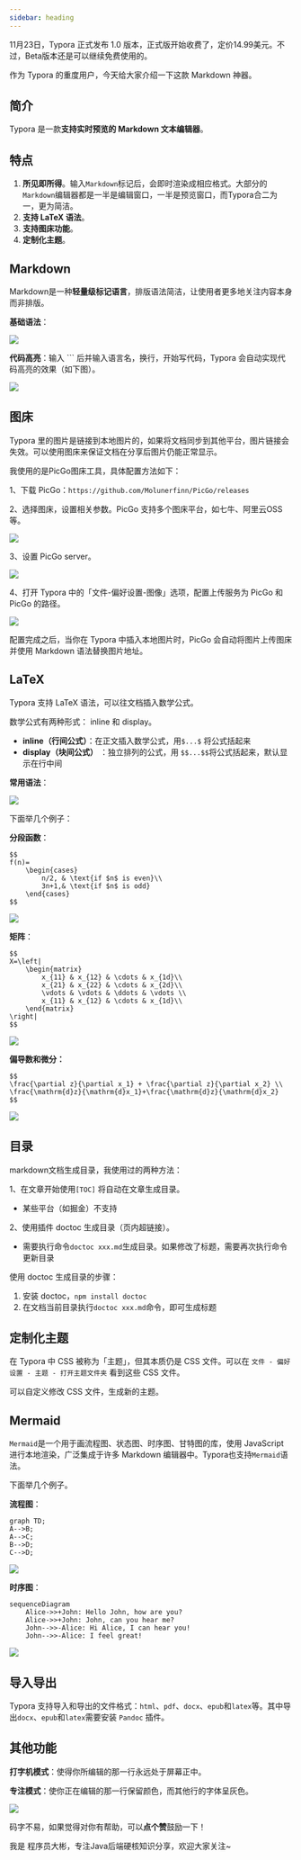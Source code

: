 ```yaml
---
sidebar: heading
---
```


11月23日，Typora 正式发布 1.0 版本，正式版开始收费了，定价14.99美元。不过，Beta版本还是可以继续免费使用的。

作为 Typora 的重度用户，今天给大家介绍一下这款 Markdown 神器。

##  简介

Typora 是一款**支持实时预览的 Markdown 文本编辑器**。

##  特点

1. **所见即所得**。输入`Markdown`标记后，会即时渲染成相应格式。大部分的`Markdown`编辑器都是一半是编辑窗口，一半是预览窗口，而Typora合二为一，更为简洁。
2. **支持 LaTeX 语法**。
3. **支持图床功能**。
4. **定制化主题**。



##  Markdown

Markdown是一种**轻量级标记语言**，排版语法简洁，让使用者更多地关注内容本身而非排版。

**基础语法**：

![](http://img.topjavaer.cn/img/image-20211205134819994.png)

**代码高亮**：输入 ``` 后并输入语言名，换行，开始写代码，Typora 会自动实现代码高亮的效果（如下图）。

![](http://img.topjavaer.cn/img/image-20211205133939439.png)

##  图床

Typora 里的图片是链接到本地图片的，如果将文档同步到其他平台，图片链接会失效。可以使用图床来保证文档在分享后图片仍能正常显示。

我使用的是PicGo图床工具，具体配置方法如下：

1、下载 PicGo：`https://github.com/Molunerfinn/PicGo/releases`

2、选择图床，设置相关参数。PicGo 支持多个图床平台，如七牛、阿里云OSS等。

![](http://img.topjavaer.cn/img/图床1.png)

3、设置 PicGo server。

![](http://img.topjavaer.cn/img/图床2.png)

4、打开 Typora 中的「文件-偏好设置-图像」选项，配置上传服务为 PicGo 和 PicGo 的路径。

![](http://img.topjavaer.cn/img/图床3.png)

配置完成之后，当你在 Typora 中插入本地图片时，PicGo 会自动将图片上传图床并使用 Markdown 语法替换图片地址。

##  LaTeX

Typora 支持 LaTeX 语法，可以往文档插入数学公式。

数学公式有两种形式： inline 和 display。

- **inline（行间公式）**：在正文插入数学公式，用`$...$` 将公式括起来
- **display（块间公式）** ：独立排列的公式，用 `$$...$$`将公式括起来，默认显示在行中间

**常用语法**：

![](http://img.topjavaer.cn/img/latex语法.png)

下面举几个例子：

**分段函数**：
```
$$
f(n)=
	\begin{cases}
		n/2, & \text{if $n$ is even}\\
		3n+1,& \text{if $n$ is odd}
	\end{cases}
$$
```
![](http://img.topjavaer.cn/img/image-20211204235551407.png)

**矩阵**：
```
$$
X=\left|
	\begin{matrix}
		x_{11} & x_{12} & \cdots & x_{1d}\\
		x_{21} & x_{22} & \cdots & x_{2d}\\
		\vdots & \vdots & \ddots & \vdots \\
		x_{11} & x_{12} & \cdots & x_{1d}\\
	\end{matrix}
\right|
$$
```
![](http://img.topjavaer.cn/img/image-20211204235601934.png)

**偏导数和微分：**
```
$$
\frac{\partial z}{\partial x_1} + \frac{\partial z}{\partial x_2} \\
\frac{\mathrm{d}z}{\mathrm{d}x_1}+\frac{\mathrm{d}z}{\mathrm{d}x_2}
$$
```

![](http://img.topjavaer.cn/img/image-20211204235614665.png)

##  目录

markdown文档生成目录，我使用过的两种方法：

1、在文章开始使用`[TOC]` 将自动在文章生成目录。

- 某些平台（如掘金）不支持

2、使用插件 doctoc 生成目录（页内超链接）。

- 需要执行命令`doctoc xxx.md`生成目录。如果修改了标题，需要再次执行命令更新目录

使用 doctoc 生成目录的步骤：

1. 安装 doctoc，`npm install doctoc`
2. 在文档当前目录执行`doctoc xxx.md`命令，即可生成标题

##  定制化主题

在 Typora 中 CSS 被称为「主题」，但其本质仍是 CSS 文件。可以在 `文件 - 偏好设置 - 主题 - 打开主题文件夹` 看到这些 CSS 文件。

可以自定义修改 CSS 文件，生成新的主题。



## Mermaid

`Mermaid`是一个用于画流程图、状态图、时序图、甘特图的库，使用 JavaScript 进行本地渲染，广泛集成于许多 Markdown 编辑器中。Typora也支持`Mermaid`语法。

下面举几个例子。

**流程图**：

```mermaid
graph TD;
A-->B;
A-->C; 
B-->D;
C-->D;
```

![](http://img.topjavaer.cn/img/image-20211204235313626.png)

**时序图**：

```mermaid
sequenceDiagram
    Alice->>+John: Hello John, how are you?
    Alice->>+John: John, can you hear me?
    John-->>-Alice: Hi Alice, I can hear you!
    John-->>-Alice: I feel great!
```

![](http://img.topjavaer.cn/img/image-20211204235348115.png)

##  导入导出

Typora 支持导入和导出的文件格式：`html`、`pdf`、`docx`、`epub`和`latex`等。其中导出`docx`、`epub`和`latex`需要安装 `Pandoc` 插件。

##  其他功能

**打字机模式**：使得你所编辑的那一行永远处于屏幕正中。

**专注模式**：使你正在编辑的那一行保留颜色，而其他行的字体呈灰色。

![](http://img.topjavaer.cn/img/image-20211204235513676.png)





码字不易，如果觉得对你有帮助，可以**点个赞**鼓励一下！

我是 程序员大彬，专注Java后端硬核知识分享，欢迎大家关注~



